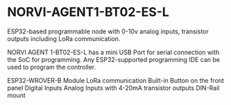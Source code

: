 # NORVI-AGENT1-BT02-ES-L
ESP32-based programmable node with 0-10v analog inputs, transistor outputs including LoRa communication.

NORVI AGENT 1-BT02-ES-L has a mini USB Port for serial connection with the SoC for programming. 
Any ESP32-supported programming IDE can be used to program the controller.

ESP32-WROVER-B Module
LoRa communication
Built-in Button on the front panel
Digital Inputs
Analog Inputs with 4-20mA
transistor outputs
DIN-Rail mount
